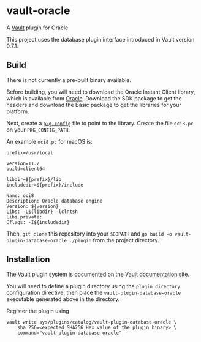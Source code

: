 # vault-oracle
A [Vault](https://www.vaultproject.io) plugin for Oracle

This project uses the database plugin interface introduced in Vault version 0.7.1.

## Build

There is not currently a pre-built binary available.

Before building, you will need to download the Oracle Instant Client library, which is available from [Oracle](http://www.oracle.com/technetwork/database/features/instant-client/index-097480.html). Download the SDK package to get the headers and download the Basic package to get the libraries for your platform.

Next, create a [`pkg-config`](https://www.freedesktop.org/wiki/Software/pkg-config/) file to point to the library. Create the file `oci8.pc` on your `PKG_CONFIG_PATH`.

An example `oci8.pc` for macOS is:

```
prefix=/usr/local

version=11.2
build=client64

libdir=${prefix}/lib
includedir=${prefix}/include

Name: oci8
Description: Oracle database engine
Version: ${version}
Libs: -L${libdir} -lclntsh
Libs.private:
Cflags: -I${includedir}
```

Then, `git clone` this repository into your `$GOPATH` and `go build -o vault-plugin-database-oracle ./plugin` from the project directory.

## Installation

The Vault plugin system is documented on the [Vault documentation site](https://www.vaultproject.io/docs/internals/plugins.html).

You will need to define a plugin directory using the `plugin_directory` configuration directive, then place the `vault-plugin-database-oracle` executable generated above in the directory.

Register the plugin using

```
vault write sys/plugins/catalog/vault-plugin-database-oracle \ 
    sha_256=<expected SHA256 Hex value of the plugin binary> \
    command="vault-plugin-database-oracle"
```
